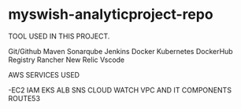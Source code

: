 # myswish-analyticproject-repo

TOOL USED IN THIS PROJECT.

Git/Github
Maven
Sonarqube 
Jenkins 
Docker 
Kubernetes 
DockerHub Registry 
Rancher 
New Relic
Vscode 

AWS SERVICES USED

-EC2
  IAM
  EKS
  ALB
  SNS
  CLOUD WATCH
  VPC AND IT COMPONENTS
  ROUTE53


  
